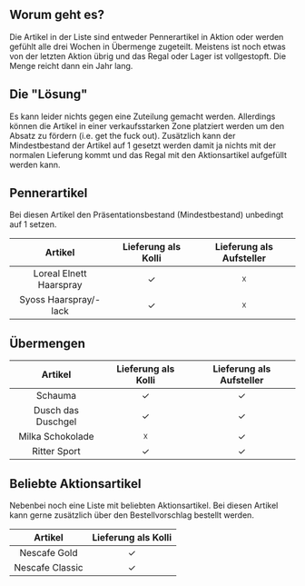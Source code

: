 ## Worum geht es?
Die Artikel in der Liste sind entweder Pennerartikel in Aktion oder werden gefühlt alle drei Wochen in Übermenge zugeteilt. 
Meistens ist noch etwas von der letzten Aktion übrig und das Regal oder Lager ist vollgestopft. Die Menge reicht dann ein Jahr lang.

## Die "Lösung"
Es kann leider nichts gegen eine Zuteilung gemacht werden. 
Allerdings können die Artikel in einer verkaufsstarken Zone platziert werden um den Absatz zu fördern (i.e. get the fuck out). 
Zusätzlich kann der Mindestbestand der Artikel auf 1 gesetzt werden damit ja nichts mit der normalen Lieferung kommt und das Regal mit den Aktionsartikel aufgefüllt werden kann.

## Pennerartikel
Bei diesen Artikel den Präsentationsbestand (Mindestbestand) unbedingt auf 1 setzen.

| Artikel | Lieferung als Kolli | Lieferung als Aufsteller |
| :---: | :---: | :---: |
| Loreal Elnett Haarspray | ✓ | ☓ |
| Syoss Haarspray/-lack | ✓ | ☓ |

## Übermengen

| Artikel | Lieferung als Kolli | Lieferung als Aufsteller |
| :---: | :---: | :---: |
| Schauma | ✓ | ✓ |
| Dusch das Duschgel | ✓ | ✓ |
| Milka Schokolade | ☓ | ✓ |
| Ritter Sport | ✓ | ✓ |

## Beliebte Aktionsartikel
Nebenbei noch eine Liste mit beliebten Aktionsartikel. Bei diesen Artikel kann gerne zusätzlich über den Bestellvorschlag bestellt werden.

| Artikel | Lieferung als Kolli |
| :---: | :---: |
| Nescafe Gold | ✓ |
| Nescafe Classic | ✓ |
